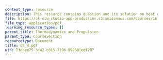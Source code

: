 ```yaml
---
content_type: resource
description: This resource contains question and its solution on heat engines.
file: https://ol-ocw-studio-app-production.s3.amazonaws.com/courses/16-01-unified-engineering-i-ii-iii-iv-fall-2005-spring-2006/23daee753c42b0157196892601edf787_q5_4.pdf
file_type: application/pdf
learning_resource_types: []
parent_title: Thermodynamics and Propulsion
parent_type: CourseSection
resourcetype: Document
title: q5_4.pdf
uid: 23daee75-3c42-b015-7196-892601edf787
---
```

